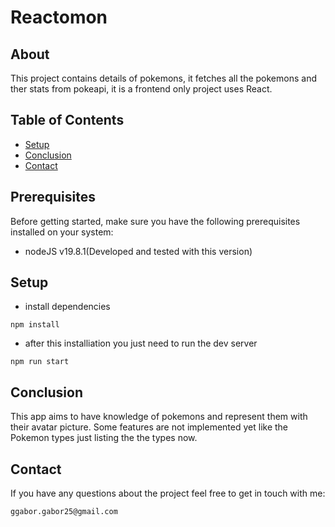 # Reactomon

## About

This project contains details of pokemons, it fetches all the pokemons and ther stats from pokeapi, it is a frontend only project uses React.

## Table of Contents

- [Setup](#setup)
- [Conclusion](#conclusion)
- [Contact](#contact)

## Prerequisites

Before getting started, make sure you have the following prerequisites installed on your system:

- nodeJS v19.8.1(Developed and tested with this version)

## Setup

- install dependencies

```
npm install
```

- after this installiation you just need to run the dev server

```
npm run start
```

## Conclusion

This app aims to have knowledge of pokemons and represent them with their avatar picture. Some features are not implemented yet like the Pokemon types just listing the the types now.

## Contact

If you have any questions about the project feel free to get in touch with me:

`ggabor.gabor25@gmail.com`
